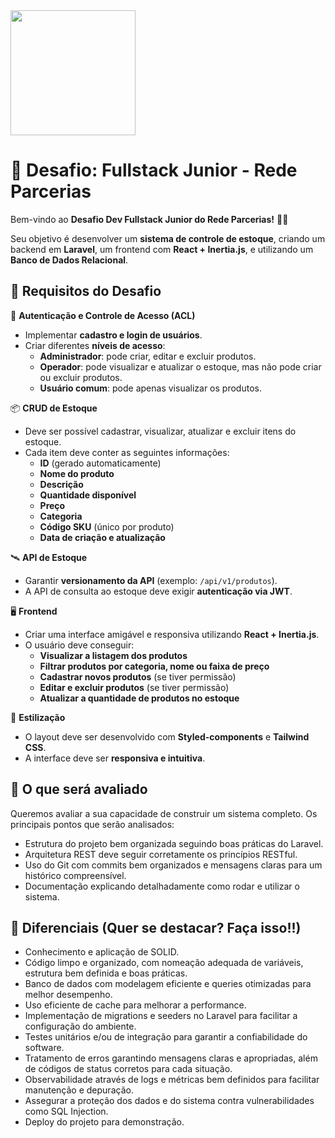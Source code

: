 <a href="https://www.redeparcerias.com">
  <img width="200" src="https://redeparcerias.com/wp-content/uploads/2023/09/rede-parcerias-vertical.svg"/>
</a>

# 🚀 Desafio: Fullstack Junior - Rede Parcerias  

Bem-vindo ao  **Desafio Dev Fullstack Junior do Rede Parcerias!**  🐱‍💻

Seu objetivo é desenvolver um  **sistema de controle de estoque**, criando um backend em  **Laravel**, um frontend com  **React + Inertia.js**, e utilizando um  **Banco de Dados Relacional**.

## 🎯 Requisitos do Desafio
   🔐 **Autenticação e Controle de Acesso (ACL)**  

-   Implementar  **cadastro e login de usuários**.
-   Criar diferentes  **níveis de acesso**:
    -   **Administrador**: pode criar, editar e excluir produtos.
    -   **Operador**: pode visualizar e atualizar o estoque, mas não pode criar ou excluir produtos.
    -   **Usuário comum**: pode apenas visualizar os produtos.

📦 **CRUD de Estoque**  

-   Deve ser possível cadastrar, visualizar, atualizar e excluir itens do estoque.
-   Cada item deve conter as seguintes informações:
    -   **ID**  (gerado automaticamente)
    -   **Nome do produto**
    -   **Descrição**
    -   **Quantidade disponível**
    -   **Preço**
    -   **Categoria**
    -   **Código SKU**  (único por produto)
    -   **Data de criação e atualização**

🛰️ **API de Estoque**  

-   Garantir  **versionamento da API**  (exemplo:  `/api/v1/produtos`).
-   A API de consulta ao estoque deve exigir **autenticação via JWT**.

🖥️ **Frontend**  

-   Criar uma interface amigável e responsiva utilizando  **React + Inertia.js**.
-   O usuário deve conseguir:
    -   **Visualizar a listagem dos produtos**
    -   **Filtrar produtos por categoria, nome ou faixa de preço**
    -   **Cadastrar novos produtos**  (se tiver permissão)
    -   **Editar e excluir produtos**  (se tiver permissão)
    -   **Atualizar a quantidade de produtos no estoque**

🎨 **Estilização**  

-   O layout deve ser desenvolvido com **Styled-components** e **Tailwind CSS**.
-   A interface deve ser **responsiva e intuitiva**.


## 🧐 O que será avaliado

Queremos avaliar a sua capacidade de construir um sistema completo. Os principais pontos que serão analisados:

- Estrutura do projeto bem organizada seguindo boas práticas do Laravel.
- Arquitetura REST deve seguir corretamente os princípios RESTful.
- Uso do Git com commits bem organizados e mensagens claras para um histórico compreensível.
- Documentação explicando detalhadamente como rodar e utilizar o sistema.

## 🎩 Diferenciais (Quer se destacar? Faça isso!!)
- Conhecimento e aplicação de SOLID.
- Código limpo e organizado, com nomeação adequada de variáveis, estrutura bem definida e boas práticas.
- Banco de dados com modelagem eficiente e queries otimizadas para melhor desempenho.
- Uso eficiente de cache para melhorar a performance.
- Implementação de migrations e seeders no Laravel para facilitar a configuração do ambiente.
- Testes unitários e/ou de integração para garantir a confiabilidade do software.
- Tratamento de erros garantindo mensagens claras e apropriadas, além de códigos de status corretos para cada situação.
- Observabilidade através de logs e métricas bem definidos para facilitar manutenção e depuração.
- Assegurar a proteção dos dados e do sistema contra vulnerabilidades como SQL Injection.
- Deploy do projeto para demonstração.
